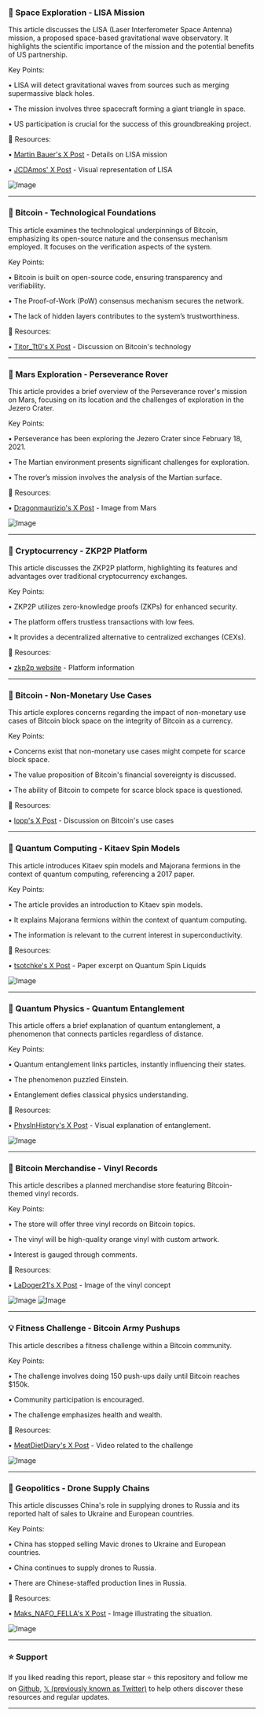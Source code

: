 ### 🤖 Space Exploration - LISA Mission

This article discusses the LISA (Laser Interferometer Space Antenna) mission, a proposed space-based gravitational wave observatory.  It highlights the scientific importance of the mission and the potential benefits of US partnership.

Key Points:

• LISA will detect gravitational waves from sources such as merging supermassive black holes.


• The mission involves three spacecraft forming a giant triangle in space.


• US participation is crucial for the success of this groundbreaking project.


🔗 Resources:

• [Martin Bauer's X Post](https://x.com/martinmbauer/status/1929276564778131769) - Details on LISA mission

• [JCDAmos' X Post](https://x.com/JCDAmos/status/1929215368213463074/photo/1) - Visual representation of LISA

![Image](https://pbs.twimg.com/media/GsXwNDGWcAAeg-F?format=jpg&name=small)


---

### 🤖 Bitcoin - Technological Foundations

This article examines the technological underpinnings of Bitcoin, emphasizing its open-source nature and the consensus mechanism employed.  It focuses on the verification aspects of the system.


Key Points:

• Bitcoin is built on open-source code, ensuring transparency and verifiability.


• The Proof-of-Work (PoW) consensus mechanism secures the network.


•  The lack of hidden layers contributes to the system’s trustworthiness.


🔗 Resources:

• [Titor_Tt0's X Post](https://x.com/Titor_Tt0/status/1899528511834267695) - Discussion on Bitcoin's technology


---

### 🤖 Mars Exploration - Perseverance Rover

This article provides a brief overview of the Perseverance rover's mission on Mars, focusing on its location and the challenges of exploration in the Jezero Crater.

Key Points:

• Perseverance has been exploring the Jezero Crater since February 18, 2021.


• The Martian environment presents significant challenges for exploration.


• The rover’s mission involves the analysis of the Martian surface.


🔗 Resources:

• [Dragonmaurizio's X Post](https://x.com/Dragonmaurizio/status/1928931898102792612/photo/1) - Image from Mars


![Image](https://pbs.twimg.com/media/GsTxVoYWEAAyTi9?format=jpg&name=small)


---

### 🚀 Cryptocurrency - ZKP2P Platform

This article discusses the ZKP2P platform, highlighting its features and advantages over traditional cryptocurrency exchanges.

Key Points:

• ZKP2P utilizes zero-knowledge proofs (ZKPs) for enhanced security.


• The platform offers trustless transactions with low fees.


• It provides a decentralized alternative to centralized exchanges (CEXs).


🔗 Resources:

• [zkp2p website](https://zkp2p.xyz) - Platform information


---

### 🤖 Bitcoin - Non-Monetary Use Cases

This article explores concerns regarding the impact of non-monetary use cases of Bitcoin block space on the integrity of Bitcoin as a currency.

Key Points:

• Concerns exist that non-monetary use cases might compete for scarce block space.


• The value proposition of Bitcoin's financial sovereignty is discussed.


• The ability of Bitcoin to compete for scarce block space is questioned.


🔗 Resources:

• [lopp's X Post](https://x.com/lopp/status/1926635638771634561) - Discussion on Bitcoin's use cases


---

### 🤖 Quantum Computing - Kitaev Spin Models

This article introduces Kitaev spin models and Majorana fermions in the context of quantum computing, referencing a 2017 paper.

Key Points:

• The article provides an introduction to Kitaev spin models.


• It explains Majorana fermions within the context of quantum computing.


•  The information is relevant to the current interest in superconductivity.


🔗 Resources:

• [tsotchke's X Post](https://x.com/tsotchke/status/1684717568018219008) -  Paper excerpt on Quantum Spin Liquids


![Image](https://pbs.twimg.com/media/F2FRszRWMAABv0g?format=jpg&name=small)


---

### 🤖 Quantum Physics - Quantum Entanglement

This article offers a brief explanation of quantum entanglement, a phenomenon that connects particles regardless of distance.

Key Points:

• Quantum entanglement links particles, instantly influencing their states.


• The phenomenon puzzled Einstein.


• Entanglement defies classical physics understanding.


🔗 Resources:

• [PhysInHistory's X Post](https://x.com/PhysInHistory/status/1928499311001706768/photo/1) - Visual explanation of entanglement.


![Image](https://pbs.twimg.com/media/GsNn5rNWoAEUTkv?format=jpg&name=small)


---

### 🚀 Bitcoin Merchandise - Vinyl Records

This article describes a planned merchandise store featuring Bitcoin-themed vinyl records.

Key Points:

• The store will offer three vinyl records on Bitcoin topics.


• The vinyl will be high-quality orange vinyl with custom artwork.


•  Interest is gauged through comments.


🔗 Resources:

• [LaDoger21's X Post](https://x.com/LaDoger21/status/1928487595341918296/photo/1) - Image of the vinyl concept


![Image](https://pbs.twimg.com/media/GsNdPyfaYAAmWat?format=jpg&name=small)
![Image](https://pbs.twimg.com/media/GsE_41raUAIQM0h?format=jpg&name=240x240)


---

### 💡 Fitness Challenge - Bitcoin Army Pushups

This article describes a fitness challenge within a Bitcoin community.

Key Points:

• The challenge involves doing 150 push-ups daily until Bitcoin reaches $150k.


•  Community participation is encouraged.


• The challenge emphasizes health and wealth.


🔗 Resources:

• [MeatDietDiary's X Post](https://x.com/MeatDietDiary/status/1928420485613625495) - Video related to the challenge


![Image](https://pbs.twimg.com/ext_tw_video_thumb/1928420291320975360/pu/img/BP71nfa6HqCVE6je.jpg)


---

### 🤖 Geopolitics - Drone Supply Chains

This article discusses China's role in supplying drones to Russia and its reported halt of sales to Ukraine and European countries.

Key Points:

• China has stopped selling Mavic drones to Ukraine and European countries.


• China continues to supply drones to Russia.


• There are Chinese-staffed production lines in Russia.


🔗 Resources:

• [Maks_NAFO_FELLA's X Post](https://x.com/Maks_NAFO_FELLA/status/1928059028875198474/photo/1) - Image illustrating the situation.


![Image](https://pbs.twimg.com/media/GsHXd3RWIAAylNG?format=jpg&name=small)


---

### ⭐️ Support

If you liked reading this report, please star ⭐️ this repository and follow me on [Github](https://github.com/Drix10), [𝕏 (previously known as Twitter)](https://x.com/DRIX_10_) to help others discover these resources and regular updates.

---